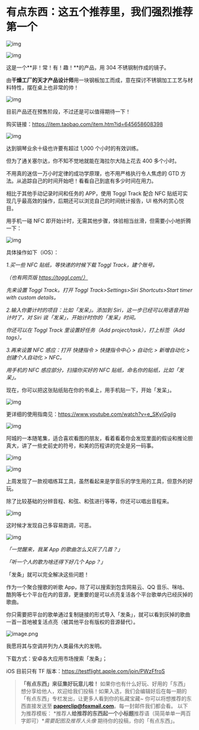 # 有点东西：这五个推荐里，我们强烈推荐第一个

![img](https://i.loli.net/2021/10/05/X5IUZ8sk67l4dyN.jpg)

![img](https://i.loli.net/2021/10/06/ERLxObydX5MJmDf.png)

这是一个**非！常！有！趣！**的产品，用 304 不锈钢制作成的镜子。

由**干燥工厂的天才产品设计师**用一块钢板加工而成，意在探讨不锈钢加工工艺与材料特性，摆在桌上也非常的帅！

![img](https://i.loli.net/2021/10/06/qQ6vVIxrhw2iRJB.png)

目前产品还在预售阶段，不过还是可以值得期待一下！

购买链接：https://item.taobao.com/item.htm?id=645658608398

![img](https://i.loli.net/2021/10/06/3GqTNP6O1Rr4pUd.png)

达到钢琴业余十级也许要有超过 1,000 个小时的有效训练。

但为了通关塞尔达，你不知不觉地就能在海拉尔大陆上花去 400 多个小时。

不用真的迷信一万小时定律的成功学原理，也不用严格执行令人焦虑的 GTD 方法。从追踪自己的时间开始吧！看看自己到底有多少时间在用力。

相比于其他手动记录时间和任务的 APP，使用 Toggl Track 配合 NFC 贴纸可实现几乎最高效的操作，后期还可以浏览自己的时间统计报告，UI 格外的赏心悦目。

用手机一碰 NFC 即开始计时，无需其他步骤，体验相当丝滑，但需要小小地折腾一下：

![img](https://i.loli.net/2021/10/06/d1mkznf5Tcxu6JO.png)

具体操作如下（iOS）：

*1.买一些 NFC 贴纸，等快递的时候下载 Toggl Track，建个账号。*

*（也有网页版 https://toggl.com/）*

*先来设置 Toggl Track。打开 Toggl Track>Settings>Siri Shortcuts>Start timer with custom details。*

*2.输入你要计时的项目：比如「发呆」。添加到 Siri，这一步已经可以用语音开始计时了，对 Siri 说「发呆」，开始计时你的「发呆」时间。*

*你还可以在 Toggl Track 里设置好任务（Add project/task），打上标签（Add tags）。*

*3.再来设置 NFC 感应：打开 快捷指令 > 快捷指令中心 > 自动化 > 新增自动化 > 创建个人自动化 > NFC。*

*用手机的 NFC 感应部分，扫描你买好的 NFC 贴纸，命名你的贴纸，比如「发呆」。*

现在，你可以把这张贴纸贴在你的书桌上，用手机贴一下，开始「发呆」。

![img](https://i.loli.net/2021/10/06/zAysPoFmHBkevWV.jpg)

更详细的使用指南见：https://www.youtube.com/watch?v=e_SKyiGgilg

![img](https://i.loli.net/2021/10/06/Den8SRwaFWKPUTl.png)

阿城的一本随笔集，适合喜欢看图的朋友，看着看着你会发现里面的假设和推论胆真大，讲了一些史前史的符号，和美的历程讲的完全是另一码事。

![img](https://i.loli.net/2021/10/06/xTH3CFfJROS4AMK.png)

![img](https://i.loli.net/2021/10/06/G2Q9fA6Nl75qnwE.png)

上周发现了一款视唱练耳工具，虽然看起来是学音乐的学生用的工具，但意外的好玩。

除了比较基础的分辨音程、和弦、和弦进行等等，你还可以唱出音程来。

![img](https://i.loli.net/2021/10/06/Ba9OoyVKzwHCZI5.png)

这时候才发现自己多容易跑调，可恶。

![img](https://i.loli.net/2021/10/06/eMVwgROy217lkF9.png)

*「一觉醒来，我某 App 的歌曲怎么又灰了几首？」*

*「听一个人的歌为啥还得下好几个 App？」*

「发条」就可以完全解决这些问题！

作为一个聚合搜歌的听歌 App，除了可以搜索到包含网易云、QQ 音乐、咪咕、酷狗等七个平台在内的音源，更重要的是可以点亮复活各个平台歌单内已经灰掉的歌曲。

你只需要把平台的歌单通过复制链接的形式导入「发条」，就可以看到灰掉的歌曲一首一首地被复活点亮（被其他平台有版权的音源替代）。

![image.png](https://i.loli.net/2021/10/24/9KguRxEHw1cWOFy.png)

我愿将其与空调并列为人类最伟大的发明。

下载方式：安卓各大应用市场搜索「发条」；

iOS 目前只有 TF 版本：https://testflight.apple.com/join/PWzFfroS

>  **「有点东西」来征集好玩意儿啦！** 如果你也有什么好玩、好用的「东西」想分享给他人，欢迎给我们投稿！如果入选，我们会编辑好后在每一期的「有点东西」专栏发出，让更多人看到你的私藏宝藏~ 你可以将想推荐的东西直接发送至 **paperclip@foxmail.com**。每一封邮件我们都会看。 以下为推荐模板： *推荐人**给推荐的东西起一个小标题**推荐语（简简单单一两百字即可）**需要配图及推荐人头像* 期待你的投稿，你的「有点东西」。
